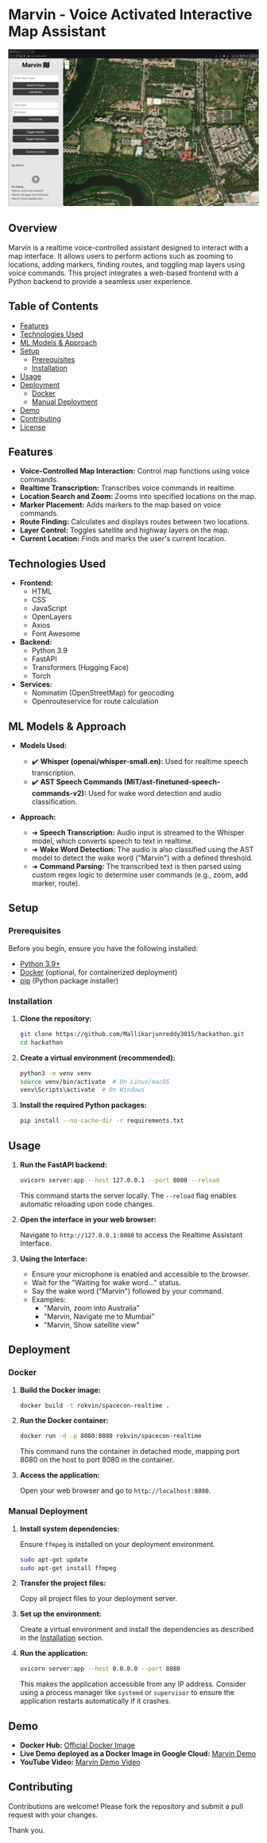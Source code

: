 # Marvin - Voice Activated Interactive Map Assistant
![Marvin Screenshot](screenshot.png)
## Overview

Marvin is a realtime voice-controlled assistant designed to interact with a map interface. It allows users to perform actions such as zooming to locations, adding markers, finding routes, and toggling map layers using voice commands. This project integrates a web-based frontend with a Python backend to provide a seamless user experience.

## Table of Contents

- [Features](#features)
- [Technologies Used](#technologies-used)
- [ML Models & Approach](#ml-models--approach)
- [Setup](#setup)
  - [Prerequisites](#prerequisites)
  - [Installation](#installation)
- [Usage](#usage)
- [Deployment](#deployment)
  - [Docker](#docker)
  - [Manual Deployment](#manual-deployment)
- [Demo](#demo)
- [Contributing](#contributing)
- [License](#license)

## Features

- **Voice-Controlled Map Interaction:** Control map functions using voice commands.
- **Realtime Transcription:** Transcribes voice commands in realtime.
- **Location Search and Zoom:** Zooms into specified locations on the map.
- **Marker Placement:** Adds markers to the map based on voice commands.
- **Route Finding:** Calculates and displays routes between two locations.
- **Layer Control:** Toggles satellite and highway layers on the map.
- **Current Location:** Finds and marks the user's current location.

## Technologies Used

- **Frontend:**
  - HTML
  - CSS
  - JavaScript
  - OpenLayers
  - Axios
  - Font Awesome
- **Backend:**
  - Python 3.9
  - FastAPI
  - Transformers (Hugging Face)
  - Torch
- **Services:**
  - Nominatim (OpenStreetMap) for geocoding
  - Openrouteservice for route calculation

## ML Models & Approach

- **Models Used:**  
  - ✔️ **Whisper (openai/whisper-small.en):** Used for realtime speech transcription.  
  - ✔️ **AST Speech Commands (MIT/ast-finetuned-speech-commands-v2):** Used for wake word detection and audio classification.
  
- **Approach:**  
  - ➜ **Speech Transcription:** Audio input is streamed to the Whisper model, which converts speech to text in realtime.  
  - ➜ **Wake Word Detection:** The audio is also classified using the AST model to detect the wake word ("Marvin") with a defined threshold.  
  - ➜ **Command Parsing:** The transcribed text is then parsed using custom regex logic to determine user commands (e.g., zoom, add marker, route).

## Setup

### Prerequisites

Before you begin, ensure you have the following installed:

- [Python 3.9+](https://www.python.org/downloads/)
- [Docker](https://www.docker.com/get-started/) (optional, for containerized deployment)
- [pip](https://pip.pypa.io/en/stable/installing/) (Python package installer)

### Installation

1.  **Clone the repository:**

    ```bash
    git clone https://github.com/Mallikarjunreddy3015/hackathon.git
    cd hackathon
    ```

2.  **Create a virtual environment (recommended):**

    ```bash
    python3 -m venv venv
    source venv/bin/activate  # On Linux/macOS
    venv\Scripts\activate  # On Windows
    ```

3.  **Install the required Python packages:**

    ```bash
    pip install --no-cache-dir -r requirements.txt
    ```

## Usage

1.  **Run the FastAPI backend:**

    ```bash
    uvicorn server:app --host 127.0.0.1 --port 8080 --reload
    ```

    This command starts the server locally. The `--reload` flag enables automatic reloading upon code changes.

2.  **Open the interface in your web browser:**

    Navigate to `http://127.0.0.1:8080` to access the Realtime Assistant Interface.

3.  **Using the Interface:**

    - Ensure your microphone is enabled and accessible to the browser.
    - Wait for the "Waiting for wake word..." status.
    - Say the wake word ("Marvin") followed by your command.
    - Examples:
      - "Marvin, zoom into Australia"
      - "Marvin, Navigate me to Mumbai"
      - "Marvin, Show satellite view"

## Deployment

### Docker

1.  **Build the Docker image:**

    ```bash
    docker build -t rokvin/spacecon-realtime .
    ```

2.  **Run the Docker container:**

    ```bash
    docker run -d -p 8080:8080 rokvin/spacecon-realtime
    ```

    This command runs the container in detached mode, mapping port 8080 on the host to port 8080 in the container.

3.  **Access the application:**

    Open your web browser and go to `http://localhost:8080`.

### Manual Deployment

1.  **Install system dependencies:**

    Ensure `ffmpeg` is installed on your deployment environment.

    ```bash
    sudo apt-get update
    sudo apt-get install ffmpeg
    ```

2.  **Transfer the project files:**

    Copy all project files to your deployment server.

3.  **Set up the environment:**

    Create a virtual environment and install the dependencies as described in the [Installation](#installation) section.

4.  **Run the application:**

    ```bash
    uvicorn server:app --host 0.0.0.0 --port 8080
    ```

    This makes the application accessible from any IP address. Consider using a process manager like `systemd` or `supervisor` to ensure the application restarts automatically if it crashes.

## Demo

- **Docker Hub:** [Official Docker Image](https://hub.docker.com/r/rokvin/spacecon-realtime)
- **Live Demo deployed as a Docker Image in Google Cloud:** [Marvin Demo](https://hello-756234311992.us-central1.run.app/)
- **YouTube Video:** [Marvin Demo Video](https://www.youtube.com/watch?v=L54UoKyxUE4)

## Contributing

Contributions are welcome! Please fork the repository and submit a pull request with your changes.

Thank you.